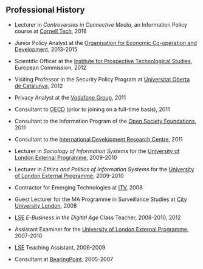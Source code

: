 ## Professional History

- Lecturer in <i>Controversies in Connective Media</i>, an Information Policy course at <a href="http://tech.cornell.edu/" target="_blank">Cornell Tech</a>, 2016

- Junior Policy Analyst at the <a href="http://oecd.org/" target="_blank">Organisation for Economic Co-operation and Development</a>, 2013-2015

- Scientific Officer at the <a href="https://ec.europa.eu/jrc/en/institutes/ipts" target="_blank">Institute for Prospective Technological Studies</a>, European Commission, 2012

- Visiting Professor in the Security Policy Program at <a href="http://www.uoc.edu/" target="_blank">Universitat Oberta de Catalunya</a>, 2012

- Privacy Analyst at the <a href="http://www.vodafone.com" target="_blank">Vodafone Group</a>, 2011

- Consultant to <a href="http://www.oecd.org" target="_blank">OECD</a> (prior to joining on a full-time basis), 2011

- Consultant to the Information Program of the <a href="http://www.opensocietyfoundations.org" target="_blank">Open Society Foundations</a>, 2011

- Consultant to the <a href="http://www.idrc.ca" target="_blank">International Development Research Centre</a>, 2011

- Lecturer in <i>Sociology of Information Systems</i>&nbsp;for the <a href="http://www.londoninternational.ac.uk" target="_blank">University of London External Programme</a>, 2009-2010

- Lecturer in<span lang="EN-US">&nbsp;<i>Ethics and Politics of Information Systems</i>&nbsp;<span lang="EN-US">for the <a href="http://www.londoninternational.ac.uk" target="_blank">University of London External Programme</a>, 2009-2010

- Contractor for Emerging Technologies at <a href="http://www.itv.com" target="_blank">ITV</a>, 2008

- <span lang="EN-US">Guest Lecturer for the MA Programme in Surveillance Studies at <a href="http://www.city.ac.uk" target="_blank">City University London</a>, 2008

- <a href="http://www.lse.ac.uk" target="_blank">LSE</a>&nbsp;<i>E-Business in the Digital Age</i>&nbsp;Class Teacher, 2008-2010, 2012

- Assistant Examiner for the <a href="http://www.londoninternational.ac.uk" target="_blank">University of London External Programme</a>, 2007-2010

- <a href="http://www.lse.ac.uk" target="_blank">LSE</a> Teaching Assistant, 2006-2009

- Consultant at <a href="http://www.bearingpoint.com" target="_blank">BearingPoint</a>, 2005-2007
